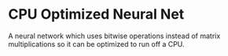 # CPU Optimized Neural Net
A neural network which uses bitwise operations instead of matrix multiplications so it can be optimized to run off a CPU.
